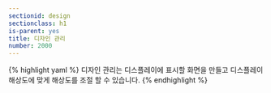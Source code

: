 ```yaml
---
sectionid: design
sectionclass: h1
is-parent: yes
title: 디자인 관리
number: 2000
---
```

{% highlight yaml %}
디자인 관리는 디스플레이에 표시할 화면을 만들고
디스플레이 해상도에 맞게 해상도를 조절 할 수 있습니다.
{% endhighlight %}
